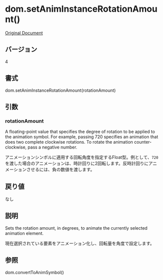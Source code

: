 # dom.setAnimInstanceRotationAmount()

[Original Document](http://help.adobe.com/en_US/fireworks/cs/extend/WS5b3ccc516d4fbf351e63e3d1183c94856c-7b17.html)

## バージョン

4

## 書式

dom.setAnimInstanceRotationAmount(rotationAmount)

## 引数

### rotationAmount

A floating-point value that specifies the degree of rotation to be applied to the animation symbol. For example, passing 720 specifies an animation that does two complete clockwise rotations. To rotate the animation counter-clockwise, pass a negative number.

アニメーションシンボルに適用する回転角度を指定するFloat型。例として、```720```を渡した場合のアニメーションは、時計回りに2回転します。反時計回りにアニメーションさせるには、負の数値を渡します。

## 戻り値

なし

## 説明

Sets the rotation amount, in degrees, to animate the currently selected animation element.

現在選択されている要素をアニメーション化し、回転量を角度で設定します。

## 参照

dom.convertToAnimSymbol()
